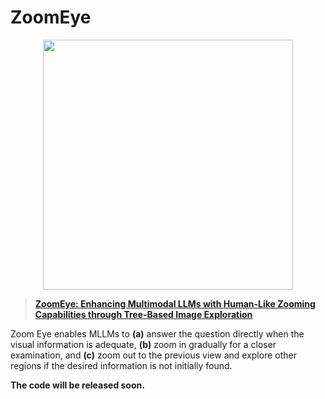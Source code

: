 # ZoomEye
<p align="center"> <img src='docs/examples.png' align="center" height="400px"> </p>

> [**ZoomEye: Enhancing Multimodal LLMs with Human-Like Zooming Capabilities through Tree-Based Image Exploration**](https://arxiv.org/abs/2411.16044)

Zoom Eye enables MLLMs to **(a)** answer the question directly when the visual information is adequate, **(b)** zoom in gradually for a closer examination, and **(c)** zoom out to the previous view and explore other regions if the desired information is not initially found.

**The code will be released soon.**